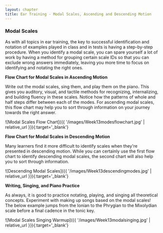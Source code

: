 ```yaml
---
layout: chapter
title: Ear Training - Modal Scales, Ascending and Descending Motion
---
```


### Modal Scales

As with all topics in ear training, the key to successful identification and notation of examples played in class and in tests is having a step-by-step procedure. When you identify a modal scale, you can spare yourself a lot of work by having a method for grouping certain scale IDs so that you can exclude wrong answers immediately, leaving you more time to focus on identifying and notating the right ones.

**Flow Chart for Modal Scales in Ascending Motion**

Write out the modal scales, sing them, and play them on the piano. This gives you auditory, visual, and tactile methods for recognizing, internalizing, and building fluency in these scales. Notice how the patterns of whole and half steps differ between each of the modes. For ascending modal scales, this flow chart may help you to sort through information on your journey towards the right answer.

![Modal Scales Flow Chart]({{ '/images/Week13modesflowchart.jpg' | relative_url }}){:target='_blank'}

**Flow Chart for Modal Scales in Descending Motion**

Many learners find it more difficult to identify scales when they're presented in descending motion. While you can certainly use the first flow chart to identify descending modal scales, the second chart will also help you to sort through information.

![Descending Modal Scales]({{ '/images/Week13descendingmodes.jpg' | relative_url }}){:target='_blank'}

**Writing, Singing, and Piano Practice**

As always, it is good to practice notating, playing, and singing all theoretical concepts. Experiment with making up songs based on the modal scales! The below example jumps from the Ionian to the Phrygian to the Mixolydian scale before a final cadence in the tonic key.

![Modal Scales Singing Warmup]({{ '/images/Week13modalsinging.jpg' | relative_url }}){:target='_blank'}

